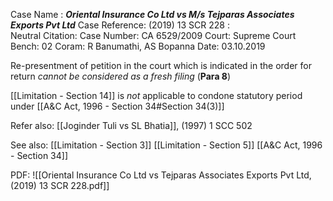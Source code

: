 Case Name : ***Oriental Insurance Co Ltd vs M/s Tejparas Associates Exports Pvt Ltd***
Case Reference: (2019) 13 SCR 228 :  
Neutral Citation:
Case Number: CA 6529/2009
Court: Supreme Court
Bench: 02
Coram: R Banumathi, AS Bopanna
Date: 03.10.2019

Re-presentment of petition in the court which is indicated in the order for return *cannot be considered as a fresh filing* (**Para 8**)

[[Limitation - Section 14]] is *not* applicable to condone statutory period under [[A&C Act, 1996 - Section 34#Section 34(3)]]

Refer also:
[[Joginder Tuli vs SL Bhatia]], (1997) 1 SCC 502

See also:
[[Limitation - Section 3]]
[[Limitation - Section 5]] 
[[A&C Act, 1996 - Section 34]]

PDF:
![[Oriental Insurance Co Ltd vs Tejparas Associates Exports Pvt Ltd, (2019) 13 SCR 228.pdf]]